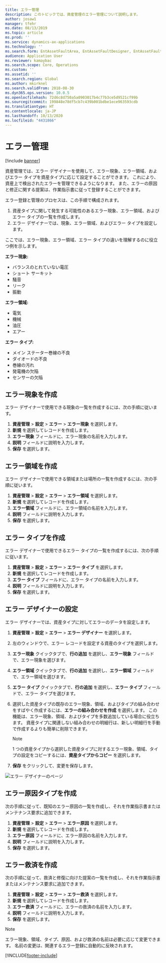 ```yaml
---
title: エラー管理
description: このトピックでは、資産管理のエラー管理について説明します。
author: josaw1
manager: tfehr
ms.date: 08/13/2019
ms.topic: article
ms.prod: ''
ms.service: dynamics-ax-applications
ms.technology: ''
ms.search.form: EntAssetFaultArea, EntAssetFaultDesigner, EntAssetFaultCopyFromObjectType, EntAssetFaultRemedy, EntAssetObjectFaultRelationRequestInfoPart, EntAssetObjectFaultRelationWorkOrderInfoPart, EntAssetFaultCreateCombinations, EntAssetObjectFaultSymptom, EntAssetObjectFaultSymptomListPage, EntAssetFaultType, EntAssetFaultSymptom, EntAssetFaultCause
audience: Application User
ms.reviewer: kamaybac
ms.search.scope: Core, Operations
ms.custom: ''
ms.assetid: ''
ms.search.region: Global
ms.author: mkirknel
ms.search.validFrom: 2018-08-30
ms.dyn365.ops.version: 10.0.5
ms.openlocfilehash: 72d6c8d750a5a0903017b4c77b3ce5d9521cf99b
ms.sourcegitcommit: 199848e78df5cb7c439b001bdbe1ece963593cdb
ms.translationtype: HT
ms.contentlocale: ja-JP
ms.lasthandoff: 10/13/2020
ms.locfileid: "4431866"
---
```

# <a name="fault-management"></a>エラー管理

[!include [banner](../../includes/banner.md)]

 

資産管理では、エラー デザイナーを使用して、エラー現象、エラー領域、およびエラー タイプを資産タイプに応じて設定することができます。 これにより、資産上で検出されたエラーを管理できるようになります。 また、エラーの原因と修正に関する提案は、作業指示書に従って登録することができます。

エラー登録と管理のプロセスは、この手順で構成されます。

1. 資産タイプに関して発生する可能性のあるエラー現象、エラー領域、およびエラー タイプの一覧を作成します。
2. エラー デザイナーでは、現象、エラー領域、およびエラー タイプを設定します。

ここでは、エラー現象、エラー領域、エラー タイプの違いを理解するのに役立つ例を示します。

**エラー現象:**

- バランスのとれていない電圧
- ショート サーキット
- 騒音
- リーク
- 振動

**エラー領域:**

- 電気
- 機械
- 油圧
- エアー

**エラー タイプ:**

- メイン ステーター巻線の不良
- ダイオードの不良
- 巻線の汚れ
- 発電機の欠陥
- センサーの欠陥

## <a name="create-fault-symptoms"></a>エラー現象を作成

エラー デザイナーで使用できる現象の一覧を作成するには、次の手順に従います。

1. **資産管理** \> **設定** \> **エラー** \> **エラー現象** を選択します。
2. **新規** を選択してレコードを作成します。
3. **エラー現象** フィールドに、エラー現象の名前を入力します。
4. **説明** フィールドに説明を入力します。
5. **保存** を選択します。

## <a name="create-fault-areas"></a>エラー領域を作成

エラー デザイナーで使用できる領域または場所の一覧を作成するには、次の手順に従います。

1. **資産管理** \> **設定** \> **エラー** \> **エラー領域** を選択します。
2. **新規** を選択してレコードを作成します。
3. **エラー領域** フィールドに、エラー領域の名前を入力します。
4. **説明** フィールドに説明を入力します。
5. **保存** を選択します。

## <a name="create-fault-types"></a>エラー タイプを作成

エラー デザイナーで使用できるエラー タイプの一覧を作成するには、次の手順に従います。

1. **資産管理** \> **設定** \> **エラー** \> **エラー タイプ** を選択します。
2. **新規** を選択してレコードを作成します。
3. **エラー タイプ** フィールドに、エラー タイプの名前を入力します。
4. **説明** フィールドに説明を入力します。
5. **保存** を選択します。

## <a name="set-up-the-fault-designer"></a>エラー デザイナーの設定

エラー デザイナーでは、資産タイプに対してエラーのデータを設定します。

1. **資産管理** \> **設定** \> **エラー** \> **エラー デザイナー** を選択します。
2. 左のウィンドウで、エラー レコードを設定する資産のタイプを選択します。
3. **エラー現象** クイックタブで、**行の追加** を選択し、**エラー現象** フィールドで、エラー現象を選びます。
4. **エラー領域** クイックタブで、**行の追加** を選択し、**エラー領域** フィールドで、エラー領域を選びます。
5. **エラー タイプ** クイックタブで、**行の追加** を選択し、**エラー タイプ** フィールドで、エラー タイプを選びます。
6. 選択した資産タイプの既存のエラー現象、領域、およびタイプの組み合わせをすばやく作成するには、**エラーの組み合わせを作成** を選択します。 この機能は、エラー現象、領域、およびタイプを多数追加している場合に役立ちます。 資産タイプに関連しない組み合わせの明細行は、新しい明細行を手動で作成するよりも簡単に削除できます。

    > [!NOTE]
    > 1 つの資産タイプから選択した資産タイプに対するエラー現象、領域、タイプの設定をコピーするには、**資産タイプからコピー** を選択します。

7. **保存** をクリックして、変更を保存します。

![エラー デザイナーのページ](media/21-setup-for-work-orders.png)

## <a name="create-fault-causes"></a>エラー原因タイプを作成

次の手順に従って、既知のエラー原因の一覧を作成し、それを作業指示書またはメンテナンス要求に追加できます。

1. **資産管理** \> **設定** \> **エラー** \> **エラー原因** を選択します。
2. **新規** を選択してレコードを作成します。
3. **エラー原因** フィールドに、エラー原因の名前を入力します。
4. **説明** フィールドに説明を入力します。
5. **保存** を選択します。

## <a name="create-fault-remedies"></a>エラー救済を作成

次の手順に従って、救済と修復に向けた提案の一覧を作成し、それを作業指示書またはメンテナンス要求に追加できます。

1. **資産管理** \> **設定** \> **エラー** \> **エラー救済** を選択します。
2. **新規** を選択してレコードを作成します。
3. **エラー救済** フィールドに、エラーの救済の名前を入力します。
4. **説明** フィールドに説明を入力します。
5. **保存** を選択します。

> [!NOTE]
> エラー現象、領域、タイプ、原因、および救済の名前は必要に応じて変更できます。 名前の変更は、関連するエラー登録に自動的に反映されます。


[!INCLUDE[footer-include](../../../includes/footer-banner.md)]
